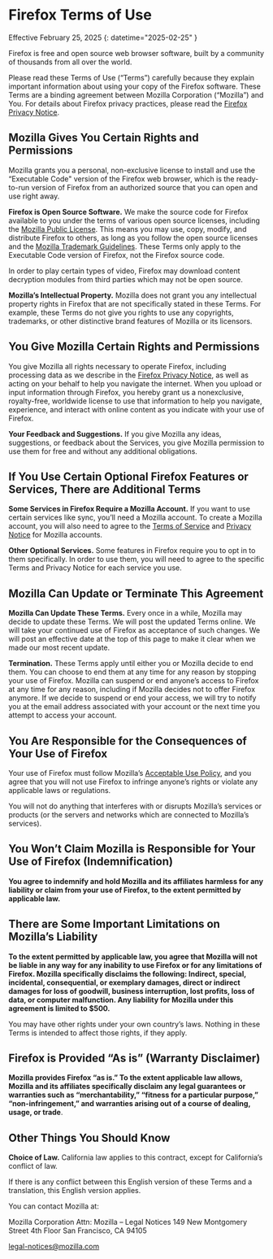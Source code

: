 # Firefox Terms of Use

Effective February 25, 2025
{: datetime="2025-02-25" }

Firefox is free and open source web browser software, built by a community of thousands from all over the world.

Please read these Terms of Use (“Terms”) carefully because they explain important information about using your copy of the Firefox software. These Terms are a binding agreement between Mozilla Corporation (“Mozilla”) and You. For details about Firefox privacy practices, please read the [Firefox Privacy Notice](https://www.mozilla.org/privacy/firefox/).

## Mozilla Gives You Certain Rights and Permissions

Mozilla grants you a personal, non-exclusive license to install and use the “Executable Code" version of the Firefox web browser, which is the ready-to-run version of Firefox from an authorized source that you can open and use right away.

**Firefox is Open Source Software.** We make the source code for Firefox available to you under the terms of various open source licenses, including the [Mozilla Public License](https://www.mozilla.org/MPL/). This means you may use, copy, modify, and distribute Firefox to others, as long as you follow the open source licenses and the [Mozilla Trademark Guidelines](https://www.mozilla.org/foundation/trademarks/policy/). These Terms only apply to the Executable Code version of Firefox, not the Firefox source code.

In order to play certain types of video, Firefox may download content decryption modules from third parties which may not be open source.

**Mozilla’s Intellectual Property.** Mozilla does not grant you any intellectual property rights in Firefox that are not specifically stated in these Terms. For example, these Terms do not give you rights to use any copyrights, trademarks, or other distinctive brand features of Mozilla or its licensors.

## You Give Mozilla Certain Rights and Permissions

You give Mozilla all rights necessary to operate Firefox, including processing data as we describe in the [Firefox Privacy Notice](https://www.mozilla.org/privacy/firefox/), as well as acting on your behalf to help you navigate the internet. When you upload or input information through Firefox, you hereby grant us a nonexclusive, royalty-free, worldwide license to use that information to help you navigate, experience, and interact with online content as you indicate with your use of Firefox.

**Your Feedback and Suggestions.** If you give Mozilla any ideas, suggestions, or feedback about the Services, you give Mozilla permission to use them for free and without any additional obligations.

## If You Use Certain Optional Firefox Features or Services, There are Additional Terms

**Some Services in Firefox Require a Mozilla Account.** If you want to use certain services like sync, you’ll need a Mozilla account. To create a Mozilla account, you will also need to agree to the [Terms of Service](https://www.mozilla.org/about/legal/terms/services/) and [Privacy Notice](https://www.mozilla.org/privacy/mozilla-accounts/) for Mozilla accounts.

**Other Optional Services.** Some features in Firefox require you to opt in to them specifically. In order to use them, you will need to agree to the specific Terms and Privacy Notice for each service you use.

## Mozilla Can Update or Terminate This Agreement

**Mozilla Can Update These Terms.** Every once in a while, Mozilla may decide to update these Terms. We will post the updated Terms online. We will take your continued use of Firefox as acceptance of such changes. We will post an effective date at the top of this page to make it clear when we made our most recent update.

**Termination.** These Terms apply until either you or Mozilla decide to end them. You can choose to end them at any time for any reason by stopping your use of Firefox. Mozilla can suspend or end anyone’s access to Firefox at any time for any reason, including if Mozilla decides not to offer Firefox anymore. If we decide to suspend or end your access, we will try to notify you at the email address associated with your account or the next time you attempt to access your account.

## You Are Responsible for the Consequences of Your Use of Firefox

Your use of Firefox must follow Mozilla’s [Acceptable Use Policy](https://www.mozilla.org/about/legal/acceptable-use/), and you agree that you will not use Firefox to infringe anyone’s rights or violate any applicable laws or regulations.

You will not do anything that interferes with or disrupts Mozilla’s services or products (or the servers and networks which are connected to Mozilla’s services).

## You Won’t Claim Mozilla is Responsible for Your Use of Firefox (Indemnification)

**You agree to indemnify and hold Mozilla and its affiliates harmless for any liability or claim from your use of Firefox, to the extent permitted by applicable law.**

## There are Some Important Limitations on Mozilla’s Liability

**To the extent permitted by applicable law, you agree that Mozilla will not be liable in any way for any inability to use Firefox or for any limitations of Firefox. Mozilla specifically disclaims the following: Indirect, special, incidental, consequential, or exemplary damages, direct or indirect damages for loss of goodwill, business interruption, lost profits, loss of data, or computer malfunction. Any liability for Mozilla under this agreement is limited to $500.**

You may have other rights under your own country’s laws. Nothing in these Terms is intended to affect those rights, if they apply.

## Firefox is Provided “As is” (Warranty Disclaimer)

**Mozilla provides Firefox “as is.” To the extent applicable law allows, Mozilla and its affiliates specifically disclaim any legal guarantees or warranties such as “merchantability,” “fitness for a particular purpose,” “non-infringement,” and warranties arising out of a course of dealing, usage, or trade**.

## Other Things You Should Know

**Choice of Law.** California law applies to this contract, except for California’s conflict of law.

If there is any conflict between this English version of these Terms and a translation, this English version applies.

You can contact Mozilla at:

Mozilla Corporation
Attn: Mozilla – Legal Notices
149 New Montgomery Street
4th Floor
San Francisco, CA 94105

legal-notices@mozilla.com
